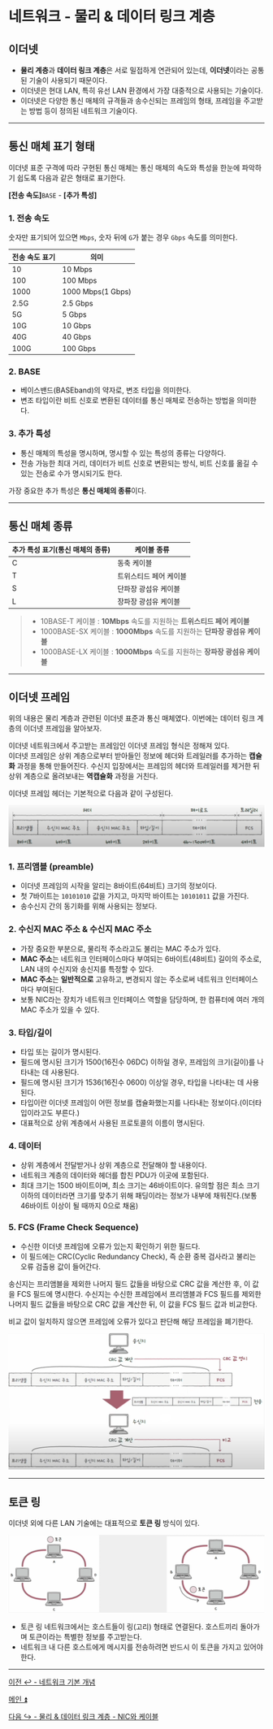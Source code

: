 # 네트워크 - 물리 & 데이터 링크 계층

## 이더넷

- **물리 계층**과 **데이터 링크 계층**은 서로 밀접하게 연관되어 있는데, **이더넷**이라는 공통된 기술이 사용되기 때문이다.
- 이더넷은 현대 LAN, 특히 유선 LAN 환경에서 가장 대중적으로 사용되는 기술이다.
- 이더넷은 다양한 통신 매체의 규격들과 송수신되는 프레임의 형태, 프레임을 주고받는 방법 등이 정의된 네트워크 기술이다.

---

## 통신 매체 표기 형태

이더넷 표준 구격에 따라 구현된 통신 매체는 통신 매체의 속도와 특성을 한눈에 파악하기 쉽도록
다음과 같은 형태로 표기한다.

**[전송 속도]**`BASE` - **[추가 특성]**

### 1. 전송 속도

숫자만 표기되어 있으면 `Mbps`, 숫자 뒤에 `G`가 붙는 경우 `Gbps` 속도를 의미한다.

| 전송 속도 표기 | 의미                |
|----------|-------------------|
| 10       | 10 Mbps           |
| 100      | 100 Mbps          |
| 1000     | 1000 Mbps(1 Gbps) |
| 2.5G     | 2.5 Gbps          |
| 5G       | 5 Gbps            |
| 10G      | 10 Gbps           |
| 40G      | 40 Gbps           |
| 100G     | 100 Gbps          |

### 2. BASE

- 베이스밴드(BASEband)의 약자로, 변조 타입을 의미한다.
- 변조 타입이란 비트 신호로 변환된 데이터를 통신 매체로 전송하는 방법을 의미한다.

### 3. 추가 특성

- 통신 매체의 특성을 명시하며, 명시할 수 있는 특성의 종류는 다양하다.
- 전송 가능한 최대 거리, 데이터가 비트 신호로 변환되는 방식, 비트 신호를 옮길 수 있는 전송로 수가 명시되기도 한다.

가장 중요한 추가 특성은 **통신 매체의 종류**이다.

---

## 통신 매체 종류

| 추가 특성 표기(통신 매체의 종류) | 케이블 종류       |
|---------------------|--------------|
| C                   | 동축 케이블       |
| T                   | 트위스티드 페어 케이블 |
| S                   | 단파장 광섬유 케이블  |
| L                   | 장파장 광섬유 케이블  |


> - 10BASE-T 케이블 : **10Mbps** 속도를 지원하는 **트위스티드 페어 케이블**
> - 1000BASE-SX 케이블 : **1000Mbps** 속도를 지원하는 **단파장 광섬유 케이블**
> - 1000BASE-LX 케이블 : **1000Mbps** 속도를 지원하는 **장파장 광섬유 케이블**

---

## 이더넷 프레임

위의 내용은 물리 계층과 관련된 이더넷 표준과 통신 매체였다. 이번에는 데이터 링크 계층의
이더넷 프레임을 알아보자.

이더넷 네트워크에서 주고받는 프레임인 이더넷 프레임 형식은 정해져 있다.<br>
이더넷 프레임은 상위 계층으로부터 받아들인 정보에 헤더와 트레일러를 추가하는 **캡슐화** 과정을 통해 만들어진다.
수신지 입장에서는 프레임의 헤더와 트레일러를 제거한 뒤 상위 계층으로 올려보내는 **역캡슐화** 과정을 거친다.

이더넷 프레임 헤더는 기본적으로 다음과 같이 구성된다.

![img.png](image/img.png)

### 1. 프리앰블 (preamble)

- 이더넷 프레임의 시작을 알리는 8바이트(64비트) 크기의 정보이다.
- 첫 7바이트는 `10101010` 값을 가지고, 마지막 바이트는 `10101011` 값을 가진다.
- 송수신지 간의 동기화를 위해 사용되는 정보다.

### 2. 수신지 MAC 주소 & 수신지 MAC 주소

- 가장 중요한 부분으로, 물리적 주소라고도 불리는 MAC 주소가 있다.
- **MAC 주소**는 네트워크 인터페이스마다 부여되는 6바이트(48비트) 길이의 주소로, LAN 내의 수신지와 송신지를 특정할 수 있다.
- **MAC 주소**는 **일반적으로** 고유하고, 변경되지 않는 주소로써 네트워크 인터페이스마다 부여된다.
- 보통 NIC라는 장치가 네트워크 인터페이스 역할을 담당하며, 한 컴퓨터에 여러 개의 MAC 주소가 있을 수 있다.

### 3. 타입/길이

- 타입 또는 길이가 명시된다.
- 필드에 명시된 크기가 1500(16진수 06DC) 이하일 경우, 프레임의 크기(길이)를 나타내는 데 사용된다.
- 필드에 명시된 크기가 1536(16진수 0600) 이상일 경우, 타입을 나타내는 데 사용된다.
- 타입이란 이더넷 프레임이 어떤 정보를 캡슐화했는지를 나타내는 정보이다.(이더타입이라고도 부른다.)
- 대표적으로 상위 계층에서 사용된 프로토콜의 이름이 명시된다.

### 4. 데이터

- 상위 계층에서 전달받거나 상위 계층으로 전달해야 할 내용이다.
- 네트워크 계층의 데이터와 헤더를 합친 PDU가 이곳에 포함된다.
- 최대 크기는 1500 바이트이며, 최소 크기는 46바이트이다. 유의할 점은 최소 크기 이하의 데이터라면 크기를 맞추기 위해
패딩이라는 정보가 내부에 채워진다.(보통 46바이트 이상이 될 때까지 0으로 채움)

### 5. FCS (Frame Check Sequence)

- 수신한 이더넷 프레임에 오류가 있는지 확인하기 위한 필드다.
- 이 필드에는 CRC(Cyclic Redundancy Check), 즉 순환 중복 검사라고 불리는 오류 검출용 값이 들어간다.

송신지는 프리앰블을 제외한 나머지 필드 값들을 바탕으로 CRC 값을 계산한 후, 이 값을 FCS 필드에 명시한다.
수신지는 수신한 프레임에서 프리앰블과 FCS 필드를 제외한 나머지 필드 값들을 바탕으로 CRC 값을 계산한 뒤, 이 값을
FCS 필드 값과 비교한다. 

비교 값이 일치하지 않으면 프레임에 오류가 있다고 판단해 해당 프레임을 폐기한다.

![img_1.png](image/img_1.png)

---

## 토큰 링

이더넷 외에 다른 LAN 기술에는 대표적으로 **토큰 링** 방식이 있다.

![img_2.png](image/img_2.png)

- 토큰 링 네트워크에서는 호스트들이 링(고리) 형태로 연결된다. 호스트끼리 돌아가며 토큰이라는 특별한 정보를 주고받는다.
- 네트워크 내 다른 호스트에게 메시지를 전송하려면 반드시 이 토큰을 가지고 있어야 한다.

---

[이전 ↩️ - 네트워크 기본 개념](https://github.com/genesis12345678/TIL/blob/main/cs/network/basic/Basic.md)

[메인 ⏫](https://github.com/genesis12345678/TIL/blob/main/cs/network/Main.md)

[다음 ↪️ - 물리 & 데이터 링크 계층 - NIC와 케이블](https://github.com/genesis12345678/TIL/blob/main/cs/network/data_layer/NIC.md)